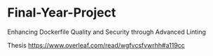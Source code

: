 # Final-Year-Project
Enhancing Dockerfile Quality and Security through Advanced Linting

Thesis https://www.overleaf.com/read/wgfvcsfvwrhh#a119cc

